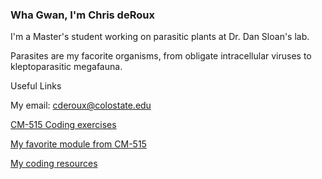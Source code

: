 ### Wha Gwan, I'm Chris deRoux

I'm a Master's student working on parasitic plants at Dr. Dan Sloan's lab. 

Parasites are my facorite organisms, from obligate intracellular viruses to kleptoparasitic megafauna. 

Useful Links

My email: cderoux@colostate.edu

[CM-515 Coding exercises](https://github.com/cderoux/CM515-course-2024)

[My favorite module from CM-515 ](https://github.com/cderoux/CM515-course-2024/tree/3066831a34f29e1663361aeef4a6b3663b528ebf/modules/09_Deeptools)

[My coding resources](https://github.com/cderoux/my-resources)


<!--
**cderoux/cderoux** is a ✨ _special_ ✨ repository because its `README.md` (this file) appears on your GitHub profile.

Here are some ideas to get you started:

- 🔭 I’m currently working on ...
- 🌱 I’m currently learning ...
- 👯 I’m looking to collaborate on ...
- 🤔 I’m looking for help with ...
- 💬 Ask me about ...
- 📫 How to reach me: ...
- 😄 Pronouns: ...
- ⚡ Fun fact: ...
-->
